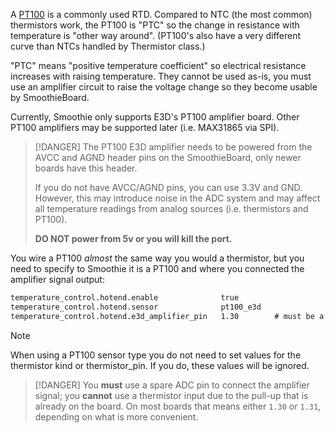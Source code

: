 
A [PT100](https://en.wikipedia.org/wiki/Resistance_thermometer) is a commonly used RTD. Compared to NTC (the most common) thermistors work, the PT100 is "PTC" so the change in resistance with temperature is "other way around". (PT100's also have a very different curve than NTCs handled by Thermistor class.)

"PTC" means "positive temperature coefficient" so electrical resistance increases with raising temperature. They cannot be used as-is, you must use an amplifier circuit to raise the voltage change so they become usable by SmoothieBoard.

Currently, Smoothie only supports E3D's PT100 amplifier board. Other PT100 amplifiers may be supported later (i.e. MAX31865 via SPI).

> [!DANGER]
> The PT100 E3D amplifier needs to be powered from the AVCC and AGND header pins on the SmoothieBoard, only newer boards have this header.
> 
> If you do not have AVCC/AGND pins, you can use 3.3V and GND. However, this may introduce noise in the ADC system and may affect all temperature readings from analog sources (i.e. thermistors and PT100).
> 
> **DO NOT power from 5v or you will kill the port.**

You wire a PT100 *almost* the same way you would a thermistor, but you need to specify to Smoothie it is a PT100 and where you connected the amplifier signal output:

```markdown
temperature_control.hotend.enable              true
temperature_control.hotend.sensor              pt100_e3d
temperature_control.hotend.e3d_amplifier_pin   1.30        # must be a free ADC pin, not a temperature input
```

> [!NOTE]
> When using a PT100 sensor type you do not need to set values for the thermistor kind or thermistor_pin. If you do, these values will be ignored.

> [!DANGER]
> You **must** use a spare ADC pin to connect the amplifier signal; you **cannot** use a thermistor input due to the pull-up that is already on the board. On most boards that means either `1.30` or `1.31`, depending on what is more convenient.
